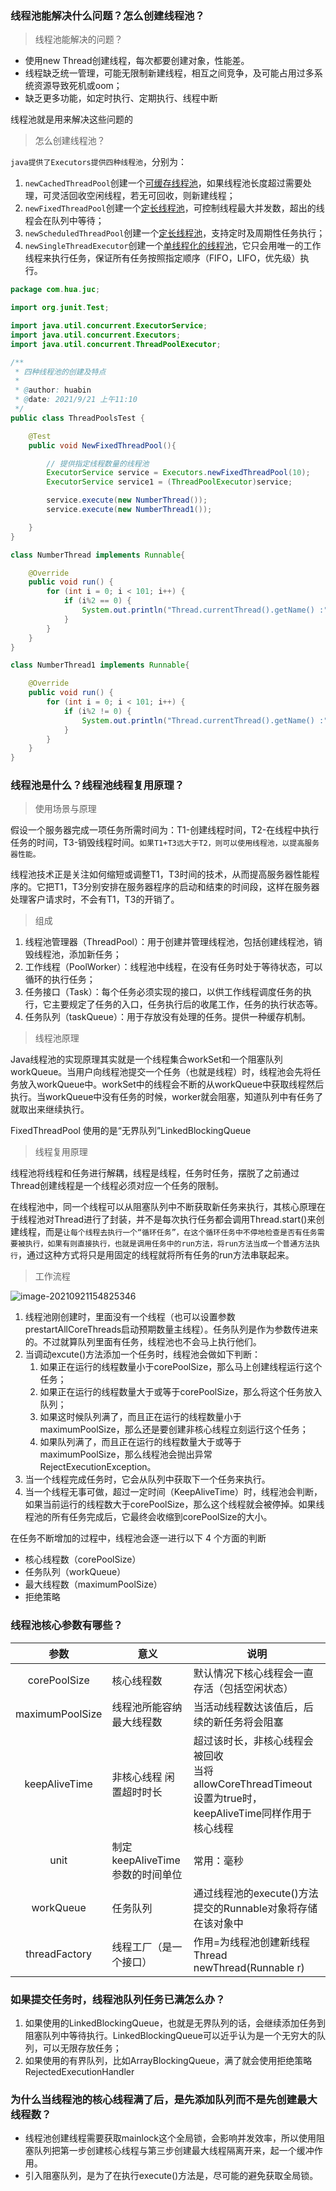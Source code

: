 ### 线程池能解决什么问题？怎么创建线程池？

> 线程池能解决的问题？

- 使用new Thread创建线程，每次都要创建对象，性能差。
- 线程缺乏统一管理，可能无限制新建线程，相互之间竞争，及可能占用过多系统资源导致死机或oom；
- 缺乏更多功能，如定时执行、定期执行、线程中断

线程池就是用来解决这些问题的

> 怎么创建线程池？

`java提供了Executors提供四种线程池`，分别为：

1. `newCachedThreadPool`创建一个<u>可缓存线程池</u>，如果线程池长度超过需要处理，可灵活回收空闲线程，若无可回收，则新建线程；
2. `newFixedThreadPool`创建一个<u>定长线程池</u>，可控制线程最大并发数，超出的线程会在队列中等待；
3. `newScheduledThreadPool`创建一个<u>定长线程池</u>，支持定时及周期性任务执行；
4. `newSingleThreadExecutor`创建一个<u>单线程化的线程池</u>，它只会用唯一的工作线程来执行任务，保证所有任务按照指定顺序（FIFO，LIFO，优先级）执行。

```java
package com.hua.juc;

import org.junit.Test;

import java.util.concurrent.ExecutorService;
import java.util.concurrent.Executors;
import java.util.concurrent.ThreadPoolExecutor;

/**
 * 四种线程池的创建及特点
 *
 * @author: huabin
 * @date: 2021/9/21 上午11:10
 */
public class ThreadPoolsTest {

    @Test
    public void NewFixedThreadPool(){

        // 提供指定线程数量的线程池
        ExecutorService service = Executors.newFixedThreadPool(10);
        ExecutorService service1 = (ThreadPoolExecutor)service;

        service.execute(new NumberThread());
        service.execute(new NumberThread1());

    }
}

class NumberThread implements Runnable{

    @Override
    public void run() {
        for (int i = 0; i < 101; i++) {
            if (i%2 == 0) {
                System.out.println("Thread.currentThread().getName() :" + Thread.currentThread().getName()+i);
            }
        }
    }
}

class NumberThread1 implements Runnable{

    @Override
    public void run() {
        for (int i = 0; i < 101; i++) {
            if (i%2 != 0) {
                System.out.println("Thread.currentThread().getName() :" + Thread.currentThread().getName()+i);
            }
        }
    }
}
```



### 线程池是什么？线程池线程复用原理？

> 使用场景与原理

假设一个服务器完成一项任务所需时间为：T1-创建线程时间，T2-在线程中执行任务的时间，T3-销毁线程时间。`如果T1+T3远大于T2，则可以使用线程池，以提高服务器性能。`

线程池技术正是关注如何缩短或调整T1，T3时间的技术，从而提高服务器性能程序的。它把T1，T3分别安排在服务器程序的启动和结束的时间段，这样在服务器处理客户请求时，不会有T1，T3的开销了。

> 组成

1. 线程池管理器（ThreadPool）：用于创建并管理线程池，包括创建线程池，销毁线程池，添加新任务；
2. 工作线程（PoolWorker）：线程池中线程，在没有任务时处于等待状态，可以循环的执行任务；
3. 任务接口（Task）：每个任务必须实现的接口，以供工作线程调度任务的执行，它主要规定了任务的入口，任务执行后的收尾工作，任务的执行状态等。
4. 任务队列（taskQueue）：用于存放没有处理的任务。提供一种缓存机制。

> 线程池原理

Java线程池的实现原理其实就是一个线程集合workSet和一个阻塞队列workQueue。当用户向线程池提交一个任务（也就是线程）时，线程池会先将任务放入workQueue中。workSet中的线程会不断的从workQueue中获取线程然后执行。当workQueue中没有任务的时候，worker就会阻塞，知道队列中有任务了就取出来继续执行。

FixedThreadPool 使用的是“无界队列”LinkedBlockingQueue

> 线程复用原理

线程池将线程和任务进行解耦，线程是线程，任务时任务，摆脱了之前通过Thread创建线程是一个线程必须对应一个任务的限制。

在线程池中，同一个线程可以从阻塞队列中不断获取新任务来执行，其核心原理在于线程池对Thread进行了封装，并不是每次执行任务都会调用Thread.start()来创建线程，而是`让每个线程去执行一个“循环任务”，在这个循环任务中不停地检查是否有任务需要被执行，如果有则直接执行，也就是调用任务中的run方法，将run方法当成一个普通方法执行`，通过这种方式将只是用固定的线程就将所有任务的run方法串联起来。

> 工作流程

![image-20210921154825346](https://gitee.com/huawesome/my-picture/raw/master/img/202109211548430.png)

1. 线程池刚创建时，里面没有一个线程（也可以设置参数prestartAllCoreThreads启动预期数量主线程）。任务队列是作为参数传进来的。不过就算队列里面有任务，线程池也不会马上执行他们。
2. 当调动excute()方法添加一个任务时，线程池会做如下判断：
   1. 如果正在运行的线程数量小于corePoolSize，那么马上创建线程运行这个任务；
   2. 如果正在运行的线程数量大于或等于corePoolSize，那么将这个任务放入队列；
   3. 如果这时候队列满了，而且正在运行的线程数量小于maximumPoolSize，那么还是要创建非核心线程立刻运行这个任务；
   4. 如果队列满了，而且正在运行的线程数量大于或等于maximumPoolSize，那么线程池会抛出异常RejectExecutionException。
3. 当一个线程完成任务时，它会从队列中获取下一个任务来执行。
4. 当一个线程无事可做，超过一定时间（KeepAliveTime）时，线程池会判断，如果当前运行的线程数大于corePoolSize，那么这个线程就会被停掉。如果线程池的所有任务完成后，它最终会收缩到corePoolSize的大小。

在任务不断增加的过程中，线程池会逐一进行以下 4 个方面的判断

- 核心线程数（corePoolSize）
- 任务队列（workQueue）
- 最大线程数（maximumPoolSize）
- 拒绝策略



### 线程池核心参数有哪些？

|      参数       | 意义                            | 说明                                                         |
| :-------------: | ------------------------------- | ------------------------------------------------------------ |
|  corePoolSize   | 核心线程数                      | 默认情况下核心线程会一直存活（包括空闲状态）                 |
| maximumPoolSize | 线程池所能容纳最大线程数        | 当活动线程数达该值后，后续的新任务将会阻塞                   |
|  keepAliveTime  | 非核心线程 闲置超时时长         | 超过该时长，非核心线程会被回收<br />当将allowCoreThreadTimeout设置为true时，keepAliveTime同样作用于核心线程 |
|      unit       | 制定keepAliveTime参数的时间单位 | 常用：毫秒                                                   |
|    workQueue    | 任务队列                        | 通过线程池的execute()方法提交的Runnable对象将存储在该对象中  |
|  threadFactory  | 线程工厂（是一个接口）          | 作用=为线程池创建新线程 <br />Thread newThread(Runnable r)   |





### 如果提交任务时，线程池队列任务已满怎么办？

1. 如果使用的LinkedBlockingQueue，也就是无界队列的话，会继续添加任务到阻塞队列中等待执行。LinkedBlockingQueue可以近乎认为是一个无穷大的队列，可以无限存放任务；
2. 如果使用的有界队列，比如ArrayBlockingQueue，满了就会使用拒绝策略RejectedExecutionHandler



### 为什么当线程池的核心线程满了后，是先添加队列而不是先创建最大线程数？

- 线程池创建线程需要获取mainlock这个全局锁，会影响并发效率，所以使用阻塞队列把第一步创建核心线程与第三步创建最大线程隔离开来，起一个缓冲作用。
- 引入阻塞队列，是为了在执行execute()方法是，尽可能的避免获取全局锁。